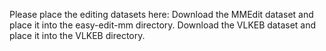 Please place the editing datasets here:
Download the MMEdit dataset and place it into the easy-edit-mm directory.
Download the VLKEB dataset and place it into the VLKEB directory.
